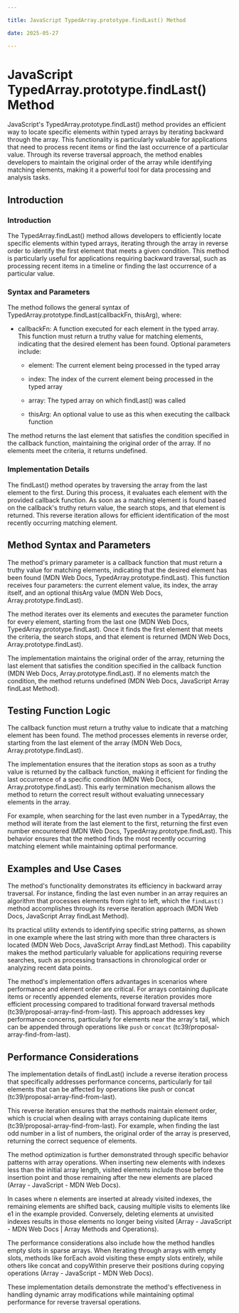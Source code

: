 ```yaml
---

title: JavaScript TypedArray.prototype.findLast() Method

date: 2025-05-27

---
```



# JavaScript TypedArray.prototype.findLast() Method

JavaScript's TypedArray.prototype.findLast() method provides an efficient way to locate specific elements within typed arrays by iterating backward through the array. This functionality is particularly valuable for applications that need to process recent items or find the last occurrence of a particular value. Through its reverse traversal approach, the method enables developers to maintain the original order of the array while identifying matching elements, making it a powerful tool for data processing and analysis tasks.


## Introduction


### Introduction

The TypedArray.findLast() method allows developers to efficiently locate specific elements within typed arrays, iterating through the array in reverse order to identify the first element that meets a given condition. This method is particularly useful for applications requiring backward traversal, such as processing recent items in a timeline or finding the last occurrence of a particular value.


### Syntax and Parameters

The method follows the general syntax of TypedArray.prototype.findLast(callbackFn, thisArg), where:

- callbackFn: A function executed for each element in the typed array. This function must return a truthy value for matching elements, indicating that the desired element has been found. Optional parameters include:

  - element: The current element being processed in the typed array

  - index: The index of the current element being processed in the typed array

  - array: The typed array on which findLast() was called

  - thisArg: An optional value to use as this when executing the callback function

The method returns the last element that satisfies the condition specified in the callback function, maintaining the original order of the array. If no elements meet the criteria, it returns undefined.


### Implementation Details

The findLast() method operates by traversing the array from the last element to the first. During this process, it evaluates each element with the provided callback function. As soon as a matching element is found based on the callback's truthy return value, the search stops, and that element is returned. This reverse iteration allows for efficient identification of the most recently occurring matching element.


## Method Syntax and Parameters

The method's primary parameter is a callback function that must return a truthy value for matching elements, indicating that the desired element has been found (MDN Web Docs, TypedArray.prototype.findLast). This function receives four parameters: the current element value, its index, the array itself, and an optional thisArg value (MDN Web Docs, Array.prototype.findLast).

The method iterates over its elements and executes the parameter function for every element, starting from the last one (MDN Web Docs, TypedArray.prototype.findLast). Once it finds the first element that meets the criteria, the search stops, and that element is returned (MDN Web Docs, Array.prototype.findLast).

The implementation maintains the original order of the array, returning the last element that satisfies the condition specified in the callback function (MDN Web Docs, Array.prototype.findLast). If no elements match the condition, the method returns undefined (MDN Web Docs, JavaScript Array findLast Method).


## Testing Function Logic

The callback function must return a truthy value to indicate that a matching element has been found. The method processes elements in reverse order, starting from the last element of the array (MDN Web Docs, Array.prototype.findLast).

The implementation ensures that the iteration stops as soon as a truthy value is returned by the callback function, making it efficient for finding the last occurrence of a specific condition (MDN Web Docs, Array.prototype.findLast). This early termination mechanism allows the method to return the correct result without evaluating unnecessary elements in the array.

For example, when searching for the last even number in a TypedArray, the method will iterate from the last element to the first, returning the first even number encountered (MDN Web Docs, TypedArray.prototype.findLast). This behavior ensures that the method finds the most recently occurring matching element while maintaining optimal performance.


## Examples and Use Cases

The method's functionality demonstrates its efficiency in backward array traversal. For instance, finding the last even number in an array requires an algorithm that processes elements from right to left, which the `findLast()` method accomplishes through its reverse iteration approach (MDN Web Docs, JavaScript Array findLast Method).

Its practical utility extends to identifying specific string patterns, as shown in one example where the last string with more than three characters is located (MDN Web Docs, JavaScript Array findLast Method). This capability makes the method particularly valuable for applications requiring reverse searches, such as processing transactions in chronological order or analyzing recent data points.

The method's implementation offers advantages in scenarios where performance and element order are critical. For arrays containing duplicate items or recently appended elements, reverse iteration provides more efficient processing compared to traditional forward traversal methods (tc39/proposal-array-find-from-last). This approach addresses key performance concerns, particularly for elements near the array's tail, which can be appended through operations like `push` or `concat` (tc39/proposal-array-find-from-last).


## Performance Considerations

The implementation details of findLast() include a reverse iteration process that specifically addresses performance concerns, particularly for tail elements that can be affected by operations like push or concat (tc39/proposal-array-find-from-last).

This reverse iteration ensures that the methods maintain element order, which is crucial when dealing with arrays containing duplicate items (tc39/proposal-array-find-from-last). For example, when finding the last odd number in a list of numbers, the original order of the array is preserved, returning the correct sequence of elements.

The method optimization is further demonstrated through specific behavior patterns with array operations. When inserting new elements with indexes less than the initial array length, visited elements include those before the insertion point and those remaining after the new elements are placed (Array - JavaScript - MDN Web Docs).

In cases where n elements are inserted at already visited indexes, the remaining elements are shifted back, causing multiple visits to elements like e1 in the example provided. Conversely, deleting elements at unvisited indexes results in those elements no longer being visited (Array - JavaScript - MDN Web Docs | Array Methods and Operations).

The performance considerations also include how the method handles empty slots in sparse arrays. When iterating through arrays with empty slots, methods like forEach avoid visiting these empty slots entirely, while others like concat and copyWithin preserve their positions during copying operations (Array - JavaScript - MDN Web Docs).

These implementation details demonstrate the method's effectiveness in handling dynamic array modifications while maintaining optimal performance for reverse traversal operations.

